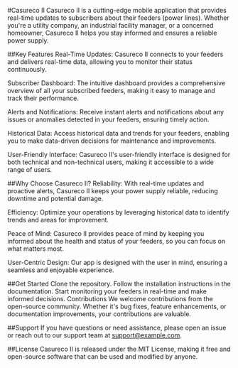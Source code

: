 #Casureco II
Casureco II is a cutting-edge mobile application that provides real-time updates to subscribers about their feeders (power lines). Whether you're a utility company, an industrial facility manager, or a concerned homeowner, Casureco II helps you stay informed and ensures a reliable power supply.

##Key Features
Real-Time Updates: Casureco II connects to your feeders and delivers real-time data, allowing you to monitor their status continuously.

Subscriber Dashboard: The intuitive dashboard provides a comprehensive overview of all your subscribed feeders, making it easy to manage and track their performance.

Alerts and Notifications: Receive instant alerts and notifications about any issues or anomalies detected in your feeders, ensuring timely action.

Historical Data: Access historical data and trends for your feeders, enabling you to make data-driven decisions for maintenance and improvements.

User-Friendly Interface: Casureco II's user-friendly interface is designed for both technical and non-technical users, making it accessible to a wide range of users.

##Why Choose Casureco II?
Reliability: With real-time updates and proactive alerts, Casureco II keeps your power supply reliable, reducing downtime and potential damage.

Efficiency: Optimize your operations by leveraging historical data to identify trends and areas for improvement.

Peace of Mind: Casureco II provides peace of mind by keeping you informed about the health and status of your feeders, so you can focus on what matters most.

User-Centric Design: Our app is designed with the user in mind, ensuring a seamless and enjoyable experience.

##Get Started
Clone the repository.
Follow the installation instructions in the documentation.
Start monitoring your feeders in real-time and make informed decisions.
Contributions
We welcome contributions from the open-source community. Whether it's bug fixes, feature enhancements, or documentation improvements, your contributions are valuable.

##Support
If you have questions or need assistance, please open an issue or reach out to our support team at support@example.com.

##License
Casureco II is released under the MIT License, making it free and open-source software that can be used and modified by anyone.